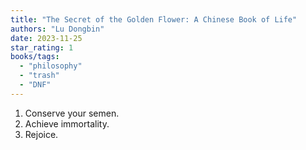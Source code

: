```yaml
---
title: "The Secret of the Golden Flower: A Chinese Book of Life"
authors: "Lu Dongbin"
date: 2023-11-25
star_rating: 1
books/tags:
  - "philosophy"
  - "trash"
  - "DNF"
---
```


1. Conserve your semen.
2. Achieve immortality.
3. Rejoice.

<!--more-->
